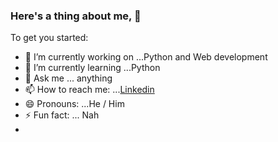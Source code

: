### Here's a thing about me, 👋

To get you started:

- 🔭 I’m currently working on ...Python and Web development
- 🌱 I’m currently learning ...Python
- 💬 Ask me ... anything
- 📫 How to reach me: ...[Linkedin](www.linkedin.com/in/murxli)
- 😄 Pronouns: ...He / Him
- ⚡ Fun fact: ... Nah
- 
